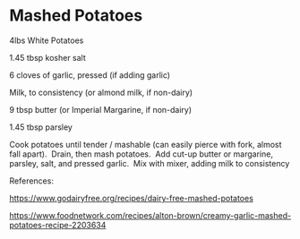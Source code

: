 # Mashed Potatoes

4lbs White Potatoes

1.45 tbsp kosher salt

6 cloves of garlic, pressed (if adding garlic)

Milk, to consistency (or almond milk, if non-dairy)

9 tbsp butter (or Imperial Margarine, if non-dairy)

1.45 tbsp parsley

Cook potatoes until tender / mashable (can easily pierce with fork, almost fall apart).  Drain, then mash potatoes.  Add cut-up butter or margarine, parsley, salt, and pressed garlic.  Mix with mixer, adding milk to consistency

References:

https://www.godairyfree.org/recipes/dairy-free-mashed-potatoes

https://www.foodnetwork.com/recipes/alton-brown/creamy-garlic-mashed-potatoes-recipe-2203634
